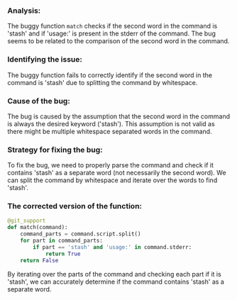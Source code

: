 ### Analysis:
The buggy function `match` checks if the second word in the command is 'stash' and if 'usage:' is present in the stderr of the command. The bug seems to be related to the comparison of the second word in the command.

### Identifying the issue:
The buggy function fails to correctly identify if the second word in the command is 'stash' due to splitting the command by whitespace.

### Cause of the bug:
The bug is caused by the assumption that the second word in the command is always the desired keyword ('stash'). This assumption is not valid as there might be multiple whitespace separated words in the command.

### Strategy for fixing the bug:
To fix the bug, we need to properly parse the command and check if it contains 'stash' as a separate word (not necessarily the second word). We can split the command by whitespace and iterate over the words to find 'stash'.

### The corrected version of the function:
```python
@git_support
def match(command):
    command_parts = command.script.split()
    for part in command_parts:
        if part == 'stash' and 'usage:' in command.stderr:
            return True
    return False
```

By iterating over the parts of the command and checking each part if it is 'stash', we can accurately determine if the command contains 'stash' as a separate word.